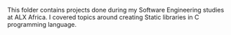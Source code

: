 This folder contains projects done during my Software Engineering studies at ALX Africa.
I covered topics around creating Static libraries in C programming language.
